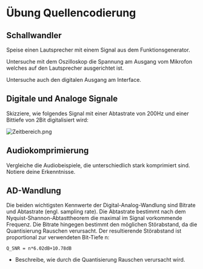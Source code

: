 # Übung Quellencodierung

## Schallwandler

Speise einen Lautsprecher mit einem Signal aus dem Funktionsgenerator.

Untersuche mit dem Oszilloskop die Spannung am Ausgang vom Mikrofon welches auf den Lautsprecher ausgerichtet ist.

Untersuche auch den digitalen Ausgang am Interface.

## Digitale und Analoge Signale

Skizziere, wie folgendes Signal mit einer Abtastrate von 200Hz und einer Bittiefe von 2Bit digitalisiert wird:

![Zeitbereich.png](Zeitbereich.png)

## Audiokomprimierung

Vergleiche die Audiobeispiele, die unterschiedlich stark komprimiert sind.
Notiere deine Erkenntnisse.

## AD-Wandlung

Die beiden wichtigsten Kennwerte der Digital-Analog-Wandlung sind Bitrate und Abtastrate (engl. sampling rate).
Die Abtastrate bestimmt nach dem Nyquist-Shannon-Abtasttheorem die maximal im Signal vorkommende Frequenz.
Die Bitrate hingegen bestimmt den möglichen Störabstand, da die Quantisierung Rauschen verursacht.
Der resultierende Störabstand ist proportional zur verwendeten Bit-Tiefe n:

`Q_SNR = n*6.02dB+10.78dB`

- Beschreibe, wie durch die Quantisierung Rauschen verursacht wird.



